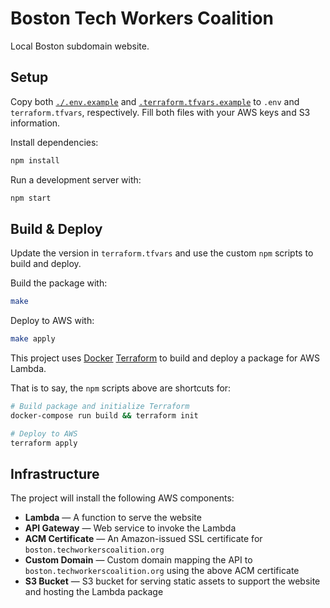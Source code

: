 # Boston Tech Workers Coalition

Local Boston subdomain website.

## Setup

Copy both [`./.env.example`](./.env.example) and [`.terraform.tfvars.example`](./terraform.tfvars.example) to `.env` and `terraform.tfvars`, respectively. Fill both files with your AWS keys and S3 information.

Install dependencies:

```bash
npm install
```

Run a development server with:

```bash
npm start
```

## Build & Deploy

Update the version in `terraform.tfvars` and use the custom `npm` scripts to build and deploy.

Build the package with:

```bash
make
```

Deploy to AWS with:

```bash
make apply
```

This project uses [Docker](https://docker.com) [Terraform](https://terraform.io) to build and deploy a package for AWS Lambda.

That is to say, the `npm` scripts above are shortcuts for:

```bash
# Build package and initialize Terraform
docker-compose run build && terraform init

# Deploy to AWS
terraform apply
```

## Infrastructure

The project will install the following AWS components:

- **Lambda** — A function to serve the website
- **API Gateway** — Web service to invoke the Lambda
- **ACM Certificate** — An Amazon-issued SSL certificate for `boston.techworkerscoalition.org`
- **Custom Domain** — Custom domain mapping the API to `boston.techworkerscoalition.org` using the above ACM certificate
- **S3 Bucket** — S3 bucket for serving static assets to support the website and hosting the Lambda package
